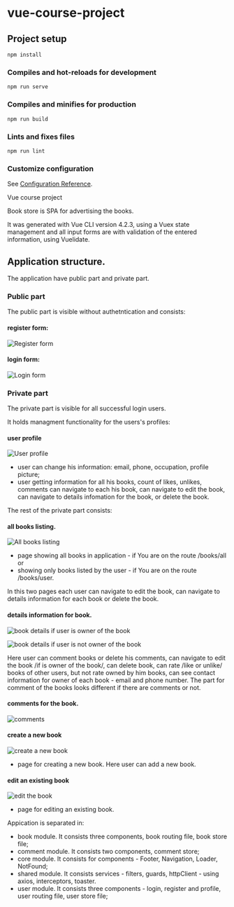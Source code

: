# vue-course-project

## Project setup
```
npm install
```

### Compiles and hot-reloads for development
```
npm run serve
```

### Compiles and minifies for production
```
npm run build
```

### Lints and fixes files
```
npm run lint
```

### Customize configuration
See [Configuration Reference](https://cli.vuejs.org/config/).

Vue course project

Book store is SPA for advertising the books.

It was generated with Vue CLI version 4.2.3, using a Vuex state management and all input forms are with validation of the entered information, using Vuelidate.

## Application structure.

The application have public part and private part.

### Public part

The public part is visible without authetntication and consists: 

#### register form:  
![Register form](/images/userRegister.png)

#### login form:
![Login form](/images/userLogin.png)

### Private part

The private part is visible for all successful login users.

It holds managment functionality for the users's profiles:

#### user profile
![User profile](/images/userProfile.png)

- user can change his information: email, phone, occupation, profile picture;
- user getting information for all his books, count of likes, unlikes, comments can navigate to each his book, can navigate to edit the book, can navigate to details infomation for the book, or delete the book.

The rest of the private part consists:
#### all books listing.
![All books listing](/images/allBooks.png)

- page showing all books in application - if You are on the route /books/all or 
- showing only books listed by the user - if You are on the route /books/user. 

In this two pages each user can navigate to edit the book, can navigate to details information for each book or delete the book. 

#### details information for book.
![book details if user is owner of the book](https://github.com/TodorovStanimir/vue-course-project/blob/master/images/bookDetails%20if%20user%20is%20owner%20book.png)

![book details if user is not owner of the book](https://github.com/TodorovStanimir/vue-course-project/blob/master/images/bookDetails%20if%20user%20is%20not%20owner%20book.png)

Here user can comment books or delete his comments, can navigate to edit the book /if is owner of the book/, can delete book, can rate /like or unlike/ books of other users, but not rate owned by him books, can see contact information for owner of each book - email and phone number. The part for comment of the books looks different if there are comments or not.

#### comments for the book.
![comments](/images/bookComments.png)

#### create a new book
![create a new book](/images/bookCreate.png)

- page for creating a new book. Here user can add a new book.

#### edit an existing book
![edit the book](/images/bookEdit.png)

- page for editing an existing book.

Appication is separated in:

- book module. It consists three components, book routing file, book store file;
- comment module. It consists two components, comment store;
- core module. It consists for components - Footer, Navigation, Loader, NotFound;
- shared module. It consists services - filters, guards, httpClient - using axios, interceptors, toaster.
- user module. It consists three components - login, register and profile, user routing file, user store file;
